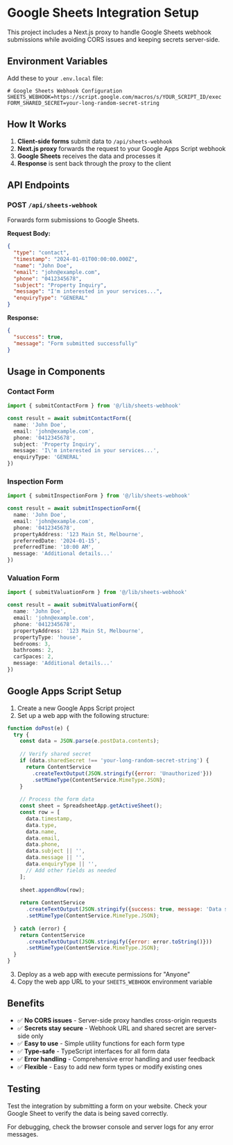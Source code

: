 # Google Sheets Integration Setup

This project includes a Next.js proxy to handle Google Sheets webhook submissions while avoiding CORS issues and keeping secrets server-side.

## Environment Variables

Add these to your `.env.local` file:

```env
# Google Sheets Webhook Configuration
SHEETS_WEBHOOK=https://script.google.com/macros/s/YOUR_SCRIPT_ID/exec
FORM_SHARED_SECRET=your-long-random-secret-string
```

## How It Works

1. **Client-side forms** submit data to `/api/sheets-webhook`
2. **Next.js proxy** forwards the request to your Google Apps Script webhook
3. **Google Sheets** receives the data and processes it
4. **Response** is sent back through the proxy to the client

## API Endpoints

### POST `/api/sheets-webhook`

Forwards form submissions to Google Sheets.

**Request Body:**
```json
{
  "type": "contact",
  "timestamp": "2024-01-01T00:00:00.000Z",
  "name": "John Doe",
  "email": "john@example.com",
  "phone": "0412345678",
  "subject": "Property Inquiry",
  "message": "I'm interested in your services...",
  "enquiryType": "GENERAL"
}
```

**Response:**
```json
{
  "success": true,
  "message": "Form submitted successfully"
}
```

## Usage in Components

### Contact Form
```typescript
import { submitContactForm } from '@/lib/sheets-webhook'

const result = await submitContactForm({
  name: 'John Doe',
  email: 'john@example.com',
  phone: '0412345678',
  subject: 'Property Inquiry',
  message: 'I\'m interested in your services...',
  enquiryType: 'GENERAL'
})
```

### Inspection Form
```typescript
import { submitInspectionForm } from '@/lib/sheets-webhook'

const result = await submitInspectionForm({
  name: 'John Doe',
  email: 'john@example.com',
  phone: '0412345678',
  propertyAddress: '123 Main St, Melbourne',
  preferredDate: '2024-01-15',
  preferredTime: '10:00 AM',
  message: 'Additional details...'
})
```

### Valuation Form
```typescript
import { submitValuationForm } from '@/lib/sheets-webhook'

const result = await submitValuationForm({
  name: 'John Doe',
  email: 'john@example.com',
  phone: '0412345678',
  propertyAddress: '123 Main St, Melbourne',
  propertyType: 'house',
  bedrooms: 3,
  bathrooms: 2,
  carSpaces: 2,
  message: 'Additional details...'
})
```

## Google Apps Script Setup

1. Create a new Google Apps Script project
2. Set up a web app with the following structure:

```javascript
function doPost(e) {
  try {
    const data = JSON.parse(e.postData.contents);
    
    // Verify shared secret
    if (data.sharedSecret !== 'your-long-random-secret-string') {
      return ContentService
        .createTextOutput(JSON.stringify({error: 'Unauthorized'}))
        .setMimeType(ContentService.MimeType.JSON);
    }
    
    // Process the form data
    const sheet = SpreadsheetApp.getActiveSheet();
    const row = [
      data.timestamp,
      data.type,
      data.name,
      data.email,
      data.phone,
      data.subject || '',
      data.message || '',
      data.enquiryType || '',
      // Add other fields as needed
    ];
    
    sheet.appendRow(row);
    
    return ContentService
      .createTextOutput(JSON.stringify({success: true, message: 'Data saved'}))
      .setMimeType(ContentService.MimeType.JSON);
      
  } catch (error) {
    return ContentService
      .createTextOutput(JSON.stringify({error: error.toString()}))
      .setMimeType(ContentService.MimeType.JSON);
  }
}
```

3. Deploy as a web app with execute permissions for "Anyone"
4. Copy the web app URL to your `SHEETS_WEBHOOK` environment variable

## Benefits

- ✅ **No CORS issues** - Server-side proxy handles cross-origin requests
- ✅ **Secrets stay secure** - Webhook URL and shared secret are server-side only
- ✅ **Easy to use** - Simple utility functions for each form type
- ✅ **Type-safe** - TypeScript interfaces for all form data
- ✅ **Error handling** - Comprehensive error handling and user feedback
- ✅ **Flexible** - Easy to add new form types or modify existing ones

## Testing

Test the integration by submitting a form on your website. Check your Google Sheet to verify the data is being saved correctly.

For debugging, check the browser console and server logs for any error messages.
